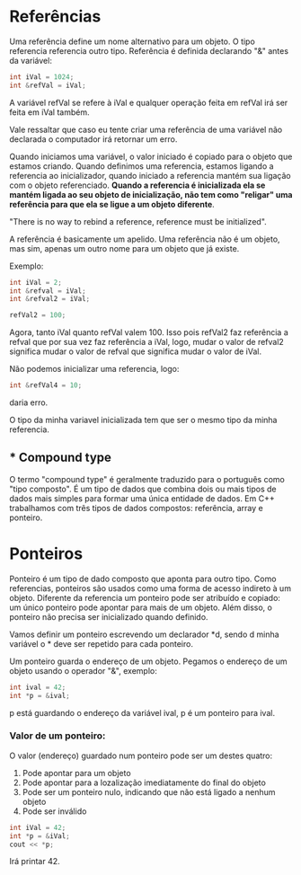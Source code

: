 # Referências

Uma referência define um nome alternativo para um objeto. O tipo referencia referencia outro tipo. Referência é definida declarando "&" antes da variável:

``` cpp
int iVal = 1024;
int &refVal = iVal;
```
A variável refVal se refere à iVal e qualquer operação feita em refVal irá ser feita em iVal também. 

Vale ressaltar que caso eu tente criar uma referência de uma variável não declarada o computador irá retornar um erro.

Quando iniciamos uma variável, o valor iniciado é copiado para o objeto que estamos criando. Quando definimos uma referencia, estamos ligando a referencia ao inicializador, quando iniciado a referencia mantém sua ligação com o objeto referenciado. **Quando a referencia é inicializada ela se mantém ligada ao seu objeto de inicialização, não tem como "religar" uma referência para que ela se ligue a um objeto diferente**.

"There is no way to rebind a reference, reference must be initialized".

A referência é basicamente um apelido. Uma referência não é um objeto, mas sim, apenas um outro nome para um objeto que já existe.

Exemplo:

```cpp
int iVal = 2;
int &refval = iVal;
int &refval2 = iVal;

refVal2 = 100;
```

Agora, tanto iVal quanto refVal valem 100. Isso pois refVal2 faz referência a refval que por sua vez faz referência a iVal, logo, mudar o valor de refval2 significa mudar o valor de refval que significa mudar o valor de iVal.

Não podemos inicializar uma referencia, logo:
```cpp
int &refVal4 = 10;
```
daria erro.

O tipo da minha variavel inicializada tem que ser o mesmo tipo da minha referencia.

## * Compound type
O termo "compound type" é geralmente traduzido para o português como "tipo composto". É um tipo de dados que combina dois ou mais tipos de dados mais simples para formar uma única entidade de dados. Em C++ trabalhamos com três tipos de dados compostos: referência, array e ponteiro.

# Ponteiros

Ponteiro é um tipo de dado composto que aponta para outro tipo. Como referencias, ponteiros são usados como uma forma de acesso indireto à um objeto. Diferente da referencia um ponteiro pode ser atribuído e copiado: um único ponteiro pode apontar para mais de um objeto. Além disso, o ponteiro não precisa ser inicializado quando definido. 

Vamos definir um ponteiro escrevendo um declarador *d, sendo d minha variável o * deve ser repetido para cada ponteiro.

Um ponteiro guarda o endereço de um objeto. Pegamos o endereço de um objeto usando o operador "&", exemplo:

```cpp
int ival = 42;
int *p = &ival;
```

p está guardando o endereço da variável ival, p é um ponteiro para ival.

### Valor de um ponteiro:
O valor (endereço) guardado num ponteiro pode ser um destes quatro:
1. Pode apontar para um objeto
2. Pode apontar para a lozalização imediatamente do final do objeto
3. Pode ser um ponteiro nulo, indicando que não está ligado a nenhum objeto
4. Pode ser inválido

```cpp
int iVal = 42;
int *p = &iVal;
cout << *p;
```

Irá printar 42.